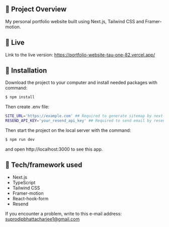 ## 🎉 Project Overview
My personal portfolio website built using Next.js, Tailwind CSS and Framer-motion.

## 📍 Live 

Link to the live version: [ https://portfolio-website-tau-one-82.vercel.app/   ]( https://portfolio-website-tau-one-82.vercel.app/ )

## 💾 Installation 
Download the project to your computer and install needed packages with command:

```bash
$ npm install
```
Then create .env file:
```bash
SITE_URL='https://example.com' ## Required to generate sitemap by next-sitemap 
RESEND_API_KEY='your_resend_api_key' ## Required to send email by resend
```

Then start the project on the local server with the command:

```bash
$ npm run dev
```

and open http://localhost:3000 to see this app.

## 🔧 Tech/framework used 
- Next.js
- TypeScript
- Tailwind CSS
- Framer-motion
- React-hook-form
- Resend

If you encounter a problem, write to this e-mail address: [suprodipbhattacharjee1@gmail.com](mailto:suprodipbhattacharjee1@gmail.com)
